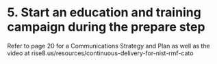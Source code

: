 # 5. Start an education and training campaign during the prepare step

Refer to page 20 for a Communications Strategy and Plan as well as the video at rise8.us/resources/continuous-delivery-for-nist-rmf-cato
